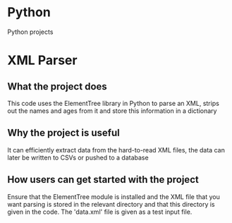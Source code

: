 # Python
Python projects


# XML Parser

## What the project does

This code uses the ElementTree library in Python to parse an XML, strips out the names and ages from it and store this information in a dictionary

## Why the project is useful

It can efficiently extract data from the hard-to-read XML files, the data can later be written to CSVs or pushed to a database

## How users can get started with the project

Ensure that the ElementTree module is installed and the XML file that you want parsing is stored in the relevant directory and that this directory is given in the code. The 'data.xml' file is given as a test input file. 

